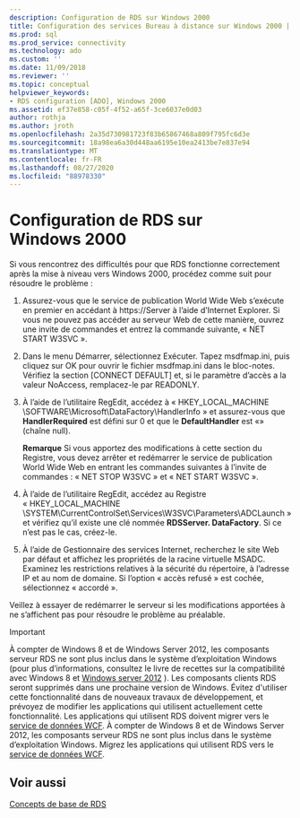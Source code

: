 ```yaml
---
description: Configuration de RDS sur Windows 2000
title: Configuration des services Bureau à distance sur Windows 2000 | Microsoft Docs
ms.prod: sql
ms.prod_service: connectivity
ms.technology: ado
ms.custom: ''
ms.date: 11/09/2018
ms.reviewer: ''
ms.topic: conceptual
helpviewer_keywords:
- RDS configuration [ADO], Windows 2000
ms.assetid: ef37e858-c05f-4f52-a65f-3ce6037e0d03
author: rothja
ms.author: jroth
ms.openlocfilehash: 2a35d730981723f83b65867468a809f795fc6d3e
ms.sourcegitcommit: 18a98ea6a30d448aa6195e10ea2413be7e837e94
ms.translationtype: MT
ms.contentlocale: fr-FR
ms.lasthandoff: 08/27/2020
ms.locfileid: "88978330"
---
```

# <a name="configuring-rds-on-windows-2000"></a>Configuration de RDS sur Windows 2000
Si vous rencontrez des difficultés pour que RDS fonctionne correctement après la mise à niveau vers Windows 2000, procédez comme suit pour résoudre le problème :  
  
1.  Assurez-vous que le service de publication World Wide Web s’exécute en premier en accédant à https://Server à l’aide d’Internet Explorer. Si vous ne pouvez pas accéder au serveur Web de cette manière, ouvrez une invite de commandes et entrez la commande suivante, « NET START W3SVC ».  
  
2.  Dans le menu Démarrer, sélectionnez Exécuter. Tapez msdfmap.ini, puis cliquez sur OK pour ouvrir le fichier msdfmap.ini dans le bloc-notes. Vérifiez la section [CONNECT DEFAULT] et, si le paramètre d’accès a la valeur NoAccess, remplacez-le par READONLY.  
  
3.  À l’aide de l’utilitaire RegEdit, accédez à « HKEY_LOCAL_MACHINE \SOFTWARE\Microsoft\DataFactory\HandlerInfo » et assurez-vous que **HandlerRequired** est défini sur 0 et que le **DefaultHandler** est «» (chaîne null).  
  
     **Remarque** Si vous apportez des modifications à cette section du Registre, vous devez arrêter et redémarrer le service de publication World Wide Web en entrant les commandes suivantes à l’invite de commandes : « NET STOP W3SVC » et « NET START W3SVC ».  
  
4.  À l’aide de l’utilitaire RegEdit, accédez au Registre « HKEY_LOCAL_MACHINE \SYSTEM\CurrentControlSet\Services\W3SVC\Parameters\ADCLaunch » et vérifiez qu’il existe une clé nommée **RDSServer. DataFactory**. Si ce n’est pas le cas, créez-le.  
  
5.  À l’aide de Gestionnaire des services Internet, recherchez le site Web par défaut et affichez les propriétés de la racine virtuelle MSADC. Examinez les restrictions relatives à la sécurité du répertoire, à l’adresse IP et au nom de domaine. Si l’option « accès refusé » est cochée, sélectionnez « accordé ».  
  
 Veillez à essayer de redémarrer le serveur si les modifications apportées à ne s’affichent pas pour résoudre le problème au préalable.  
  
> [!IMPORTANT]
>  À compter de Windows 8 et de Windows Server 2012, les composants serveur RDS ne sont plus inclus dans le système d’exploitation Windows (pour plus d’informations, consultez le livre de recettes sur la compatibilité avec Windows 8 et [Windows server 2012](https://www.microsoft.com/download/details.aspx?id=27416) ). Les composants clients RDS seront supprimés dans une prochaine version de Windows. Évitez d'utiliser cette fonctionnalité dans de nouveaux travaux de développement, et prévoyez de modifier les applications qui utilisent actuellement cette fonctionnalité. Les applications qui utilisent RDS doivent migrer vers le [service de données WCF](https://go.microsoft.com/fwlink/?LinkId=199565). À compter de Windows 8 et de Windows Server 2012, les composants serveur RDS ne sont plus inclus dans le système d’exploitation Windows. Migrez les applications qui utilisent RDS vers le [service de données WCF](https://go.microsoft.com/fwlink/?LinkId=199565).  
  
## <a name="see-also"></a>Voir aussi  
 [Concepts de base de RDS](./rds-fundamentals.md)
